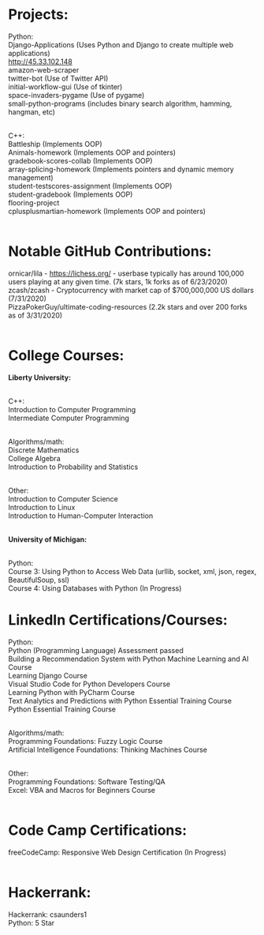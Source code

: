 # Projects:

Python:<br>
Django-Applications (Uses Python and Django to create multiple web applications)<br>
http://45.33.102.148<br>
amazon-web-scraper<br>
twitter-bot (Use of Twitter API)<br>
initial-workflow-gui (Use of tkinter)<br>
space-invaders-pygame (Use of pygame)<br>
small-python-programs (includes binary search algorithm, hamming, hangman, etc)<br><br>

C++:<br>
Battleship (Implements OOP)<br>
Animals-homework (Implements OOP and pointers)<br>
gradebook-scores-collab (Implements OOP)<br>
array-splicing-homework (Implements pointers and dynamic memory management)<br>
student-testscores-assignment (Implements OOP)<br>
student-gradebook (Implements OOP)<br>
flooring-project<br>
cplusplusmartian-homework (Implements OOP and pointers)<br><br>

# Notable GitHub Contributions:

ornicar/lila - https://lichess.org/ - userbase typically has around 100,000 users playing at any given time. (7k stars, 1k forks as of 6/23/2020)<br>
zcash/zcash - Cryptocurrency with market cap of $700,000,000 US dollars (7/31/2020)<br>
PizzaPokerGuy/ultimate-coding-resources (2.2k stars and over 200 forks as of 3/31/2020)<br><br>

# College Courses:

<b>Liberty University:</b><br><br>

C++:<br>
Introduction to Computer Programming<br>
Intermediate Computer Programming<br><br>

Algorithms/math:<br>
Discrete Mathematics<br>
College Algebra<br>
Introduction to Probability and Statistics<br><br>

Other:<br>
Introduction to Computer Science<br>
Introduction to Linux<br>
Introduction to Human-Computer Interaction<br><br>

<b>University of Michigan:</b><br><br>

Python:<br>
Course 3: Using Python to Access Web Data (urllib, socket, xml, json, regex, BeautifulSoup, ssl)<br>
Course 4: Using Databases with Python (In Progress)<br>



# LinkedIn Certifications/Courses:

Python:<br>
Python (Programming Language) Assessment passed<br>
Building a Recommendation System with Python Machine Learning and AI Course<br>
Learning Django Course<br>
Visual Studio Code for Python Developers Course<br>
Learning Python with PyCharm Course<br>
Text Analytics and Predictions with Python Essential Training Course<br>
Python Essential Training Course<br><br>

Algorithms/math:<br>
Programming Foundations: Fuzzy Logic Course<br>
Artificial Intelligence Foundations: Thinking Machines Course<br><br>

Other:<br>
Programming Foundations: Software Testing/QA<br>
Excel: VBA and Macros for Beginners Course<br><br>

# Code Camp Certifications:

freeCodeCamp: Responsive Web Design Certification (In Progress)<br><br>

# Hackerrank:

Hackerrank: csaunders1<br>
Python: 5 Star<br>
